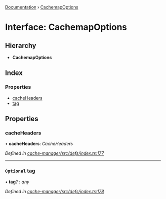 [Documentation](../README.md) › [CachemapOptions](cachemapoptions.md)

# Interface: CachemapOptions

## Hierarchy

* **CachemapOptions**

## Index

### Properties

* [cacheHeaders](cachemapoptions.md#cacheheaders)
* [tag](cachemapoptions.md#optional-tag)

## Properties

###  cacheHeaders

• **cacheHeaders**: *CacheHeaders*

*Defined in [cache-manager/src/defs/index.ts:177](https://github.com/badbatch/graphql-box/blob/4e410c8/packages/cache-manager/src/defs/index.ts#L177)*

___

### `Optional` tag

• **tag**? : *any*

*Defined in [cache-manager/src/defs/index.ts:178](https://github.com/badbatch/graphql-box/blob/4e410c8/packages/cache-manager/src/defs/index.ts#L178)*
